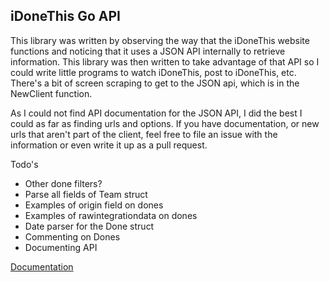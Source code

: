 iDoneThis Go API
----------------

This library was written by observing the way that the iDoneThis website functions
and noticing that it uses a JSON API internally to retrieve information. This library
was then written to take advantage of that API so I could write little programs to 
watch iDoneThis, post to iDoneThis, etc. There's a bit of screen scraping to get to 
the JSON api, which is in the NewClient function.

As I could not find API documentation for
the JSON API, I did the best I could as far as finding urls and options. If you have
documentation, or new urls that aren't part of the client, feel free to file an issue
with the information or even write it up as a pull request.

Todo's

- Other done filters?
- Parse all fields of Team struct
- Examples of origin field on dones
- Examples of rawintegrationdata on dones
- Date parser for the Done struct
- Commenting on Dones
- Documenting API

[Documentation](http://godoc.org/github.com/acsellers/idonethis#DoneFilter)
